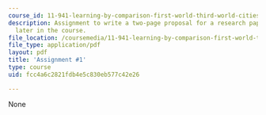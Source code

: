 ```yaml
---
course_id: 11-941-learning-by-comparison-first-world-third-world-cities-fall-2008
description: Assignment to write a two-page proposal for a research paper to be written
  later in the course.
file_location: /coursemedia/11-941-learning-by-comparison-first-world-third-world-cities-fall-2008/fcc4a6c2821fdb4e5c830eb577c42e26_MIT11_941f08_assn01.pdf
file_type: application/pdf
layout: pdf
title: 'Assignment #1'
type: course
uid: fcc4a6c2821fdb4e5c830eb577c42e26

---
```

None